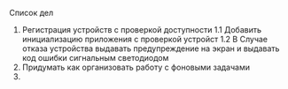 Список дел

1. Регистрация устройств с проверкой доступности
1.1 Добавить инициализацию приложения с проверкой устройст
1.2 В Случае отказа устройства выдавать предупреждение на экран и выдавать код ошибки сигнальным светодиодом
2. Придумать как организовать работу с фоновыми задачами
3. 
